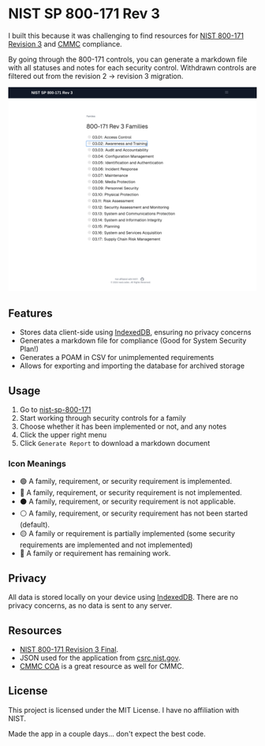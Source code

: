 # NIST SP 800-171 Rev 3

I built this because it was challenging to find resources for [NIST 800-171 Revision 3](https://csrc.nist.gov/publications/detail/sp/800-171/rev-3/final) and [CMMC](https://dodcio.defense.gov/cmmc/About/) compliance.

By going through the 800-171 controls, you can generate a markdown file with all statuses and notes for each security control. Withdrawn controls are filtered out from the revision 2 -> revision 3 migration.

![Demo](screenshots/demo.gif)

## Features

- Stores data client-side using [IndexedDB](https://developer.mozilla.org/en-US/docs/Web/API/IndexedDB_API), ensuring no privacy concerns
- Generates a markdown file for compliance (Good for System Security Plan!)
- Generates a POAM in CSV for unimplemented requirements
- Allows for exporting and importing the database for archived storage

## Usage

1. Go to [nist-sp-800-171](https://nist-sp-800-171.neal.codes/)
2. Start working through security controls for a family
3. Choose whether it has been implemented or not, and any notes
4. Click the upper right menu
5. Click `Generate Report` to download a markdown document

### Icon Meanings

- 🟢 A family, requirement, or security requirement is implemented.
- 🔴 A family, requirement, or security requirement is not implemented.
- ⚫ A family, requirement, or security requirement is not applicable.
- ⚪ A family, requirement, or security requirement has not been started (default).
- 🟡 A family or requirement is partially implemented (some security requirements are implemented and not implemented)
- 🚧 A family or requirement has remaining work.

## Privacy

All data is stored locally on your device using [IndexedDB](https://developer.mozilla.org/en-US/docs/Web/API/IndexedDB_API). There are no privacy concerns, as no data is sent to any server.

## Resources

- [NIST 800-171 Revision 3 Final](https://csrc.nist.gov/publications/detail/sp/800-171/rev-3/final).
- JSON used for the application from [csrc.nist.gov](https://csrc.nist.gov/extensions/nudp/services/json/nudp/framework/version/sp_800_171_3_0_0/export/json?element=all).
- [CMMC COA](https://cmmc-coa.com/) is a great resource as well for CMMC.

## License

This project is licensed under the MIT License. I have no affiliation with NIST.

Made the app in a couple days... don't expect the best code.
